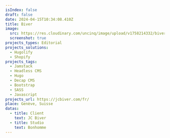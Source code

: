 ```yaml
---
isIndex: false
draft: false
date: 2024-04-15T10:34:08.410Z
title: Biver
image:
  src: https://res.cloudinary.com/uncinq/image/upload/v1758214332/biver_u8pqab.png
  screenshot: true
projects_types: Editorial
projects_solutions:
  - Hugolify
  - Shopify
projects_tags:
  - Jamstack
  - Headless CMS
  - Hugo
  - Decap CMS
  - Bootstrap
  - SASS
  - Javascript
projects_url: https://jcbiver.com/fr/
place: Genève, Suisse
datas:
  - title: Client
    text: JC Biver
  - title: Studio
    text: Bonhomme
---
```

